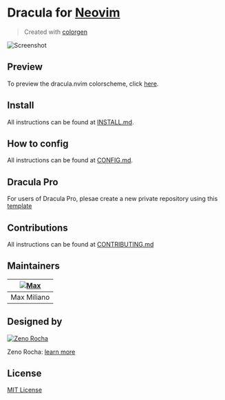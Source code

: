 # Dracula for [Neovim](https://neovim.io)

> Created with [colorgen](https://github.com/ChristianChiarulli/colorgen-nvim)

![Screenshot](https://user-images.githubusercontent.com/50273941/227779719-6e003e4a-f8e8-40bc-8a9f-ebfd7ea13fe6.png)

## Preview

To preview the dracula.nvim colorscheme, click [here](https://github.com/maxmx03/dracula.nvim/blob/master/PREVIEW.md).

## Install

All instructions can be found at [INSTALL.md](https://github.com/maxmx03/dracula.nvim/blob/master/INSTALL.md).

## How to config

All instructions can be found at [CONFIG.md](https://github.com/maxmx03/dracula.nvim/blob/master/CONFIG.md).

## Dracula Pro

For users of Dracula Pro, plesae create a new private repository using this [template](https://github.com/maxmx03/draculapro-template)

## Contributions

All instructions can be found at [CONTRIBUTING.md](https://github.com/maxmx03/dracula.nvim/blob/master/CONTRIBUTING.md)

## Maintainers

| [![Max](https://github.com/maxmx03.png?size=100)](https://github.com/maxmx03) |
| ----------------------------------------------------------------------------- |
| Max Miliano                                                                   |

## Designed by

 [![Zeno Rocha](https://github.com/zenorocha.png?size=100)](https://github.com/zenorocha)

Zeno Rocha: [learn more](https://draculatheme.com/about)

## License

[MIT License](./LICENSE)
